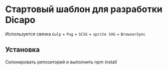 # Стартовый шаблон для разработки Dicapo
Используется связка `Gulp` + `Pug` + `SCSS` + `sprite SVG` + `BrowserSync`

## Установка
Склонировать репозиторий и выполнить npm install